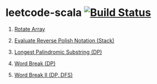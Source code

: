 leetcode-scala [![Build Status](https://semaphoreci.com/api/v1/wu/leetcode-scala/branches/master/badge.svg)](https://semaphoreci.com/wu/leetcode-scala)
==============

1) [Rotate Array](http://www.programcreek.com/2015/03/rotate-array-in-java/)

2) [Evaluate Reverse Polish Notation (Stack)](http://www.programcreek.com/2012/12/leetcode-evaluate-reverse-polish-notation/)

3) [Longest Palindromic Substring (DP)](http://www.programcreek.com/2013/12/leetcode-solution-of-longest-palindromic-substring-java/)

4) [Word Break (DP)](http://www.programcreek.com/2012/12/leetcode-solution-word-break/)

5) [Word Break II (DP, DFS)](http://www.programcreek.com/2014/03/leetcode-word-break-ii-java/)

